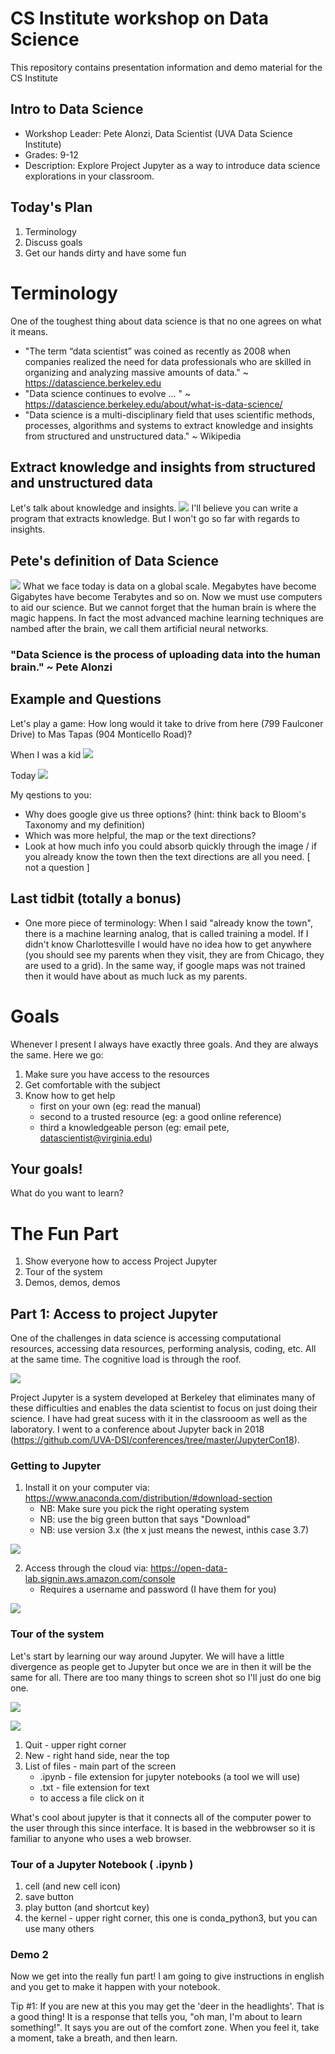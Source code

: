 # CS Institute workshop on Data Science
This repository contains presentation information and demo material for the CS Institute

## Intro to Data Science
* Workshop Leader: Pete Alonzi, Data Scientist (UVA Data Science Institute)
* Grades: 9-12
* Description: Explore Project Jupyter as a way to introduce data science explorations in your classroom.

## Today's Plan
1. Terminology
2. Discuss goals
3. Get our hands dirty and have some fun

# Terminology
One of the toughest thing about data science is that no one agrees on what it means.
* "The term “data scientist” was coined as recently as 2008 when companies realized the need for data professionals who are skilled in organizing and analyzing massive amounts of data." ~ https://datascience.berkeley.edu
* "Data science continues to evolve ... " ~ https://datascience.berkeley.edu/about/what-is-data-science/
* "Data science is a multi-disciplinary field that uses scientific methods, processes, algorithms and systems to extract knowledge and insights from structured and unstructured data." ~ Wikipedia

## Extract knowledge and insights from structured and unstructured data
Let's talk about knowledge and insights.
![](https://github.com/alonzi/CSInstitute/blob/master/Blooms-Taxonomy-History.png)
I'll believe you can write a program that extracts knowledge. But I won't go so far with regards to insights.

## Pete's definition of Data Science
![](https://github.com/alonzi/CSInstitute/blob/master/researchFlowchart.png)
What we face today is data on a global scale. Megabytes have become Gigabytes have become Terabytes and so on. Now we must use computers to aid our science. But we cannot forget that the human brain is where the magic happens. In fact the most advanced machine learning techniques are nambed after the brain, we call them artificial neural networks.

### "Data Science is the process of uploading data into the human brain." ~ Pete Alonzi

## Example and Questions
Let's play a game: How long would it take to drive from here (799 Faulconer Drive) to Mas Tapas (904 Monticello Road)?

When I was a kid
![](https://github.com/alonzi/CSInstitute/blob/master/charlottesville_map.jpg)

Today
![](https://github.com/alonzi/CSInstitute/blob/master/googleDirections.png)

My qestions to you: 
* Why does google give us three options? (hint: think back to Bloom's Taxonomy and my definition)
* Which was more helpful, the map or the text directions?
* Look at how much info you could absorb quickly through the image / if you already know the town then the text directions are all you need. [ not a question ] 

## Last tidbit (totally a bonus)
* One more piece of terminology: When I said "already know the town", there is a machine learning analog, that is called training a model. If I didn't know Charlottesville I would have no idea how to get anywhere (you should see my parents when they visit, they are from Chicago, they are used to a grid). In the same way, if google maps was not trained then it would have about as much luck as my parents.


# Goals
Whenever I present I always have exactly three goals. And they are always the same. Here we go:
1. Make sure you have access to the resources
2. Get comfortable with the subject
3. Know how to get help
    * first on your own (eg: read the manual)
    * second to a trusted resource (eg: a good online reference)
    * third a knowledgeable person (eg: email pete, datascientist@virginia.edu)
    
  ## Your goals!
  What do you want to learn?
  
  
# The Fun Part
1. Show everyone how to access Project Jupyter
2. Tour of the system
3. Demos, demos, demos

## Part 1: Access to project Jupyter
One of the challenges in data science is accessing computational resources, accessing data resources, performing analysis, coding, etc. All at the same time. The cognitive load is through the roof.

![](https://github.com/alonzi/CSInstitute/blob/master/cogload.jpg)

Project Jupyter is a system developed at Berkeley that eliminates many of these difficulties and enables the data scientist to focus on just doing their science. I have had great sucess with it in the classrooom as well as the laboratory. I went to a conference about Jupyter back in 2018 (https://github.com/UVA-DSI/conferences/tree/master/JupyterCon18).

### Getting to Jupyter
1. Install it on your computer via: https://www.anaconda.com/distribution/#download-section
    * NB: Make sure you pick the right operating system
    * NB: use the big green button that says "Download"
    * NB: use version 3.x (the x just means the newest, inthis case 3.7)

![](https://github.com/alonzi/CSInstitute/blob/master/download.png)

2. Access through the cloud via: https://open-data-lab.signin.aws.amazon.com/console
    * Requires a username and password (I have them for you)

![](https://github.com/alonzi/CSInstitute/blob/master/awsLogin.png)

### Tour of the system
Let's start by learning our way around Jupyter. We will have a little divergence as people get to Jupyter but once we are in then it will be the same for all. There are too many things to screen shot so I'll just do one big one.

![](https://github.com/alonzi/CSInstitute/blob/master/SAMPLEJupyter.png)

![](https://github.com/alonzi/CSInstitute/blob/master/jupyterlab.png)

1. Quit - upper right corner
2. New - right hand side, near the top
3. List of files - main part of the screen
    * .ipynb - file extension for jupyter notebooks (a tool we will use)
    * .txt - file extension for text
    * to access a file click on it
    
What's cool about jupyter is that it connects all of the computer power to the user through this since interface. It is based in the webbrowser so it is familiar to anyone who uses a web browser.

### Tour of a Jupyter Notebook ( .ipynb )
1. cell (and new cell icon)
2. save button
3. play button (and shortcut key)
4. the kernel - upper right corner, this one is conda_python3, but you can use many others

### Demo 2
Now we get into the really fun part! I am going to give instructions in english and you get to make it happen with your notebook.

Tip #1: If you are new at this you may get the 'deer in the headlights'. That is a good thing! It is a response that tells you, "oh man, I'm about to learn something!". It says you are out of the comfort zone. When you feel it, take a moment, take a breath, and then learn.

